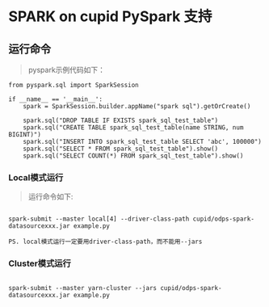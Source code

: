 # SPARK on cupid PySpark 支持

## 运行命令

> pyspark示例代码如下：

```
from pyspark.sql import SparkSession

if __name__ == '__main__':
    spark = SparkSession.builder.appName("spark sql").getOrCreate()

    spark.sql("DROP TABLE IF EXISTS spark_sql_test_table")
    spark.sql("CREATE TABLE spark_sql_test_table(name STRING, num BIGINT)")
    spark.sql("INSERT INTO spark_sql_test_table SELECT 'abc', 100000")
    spark.sql("SELECT * FROM spark_sql_test_table").show()
    spark.sql("SELECT COUNT(*) FROM spark_sql_test_table").show()
```


### Local模式运行

> 运行命令如下:

```

spark-submit --master local[4] --driver-class-path cupid/odps-spark-datasourcexxx.jar example.py

PS. local模式运行一定要用driver-class-path，而不能用--jars

```

### Cluster模式运行

```

spark-submit --master yarn-cluster --jars cupid/odps-spark-datasourcexxx.jar example.py


```
